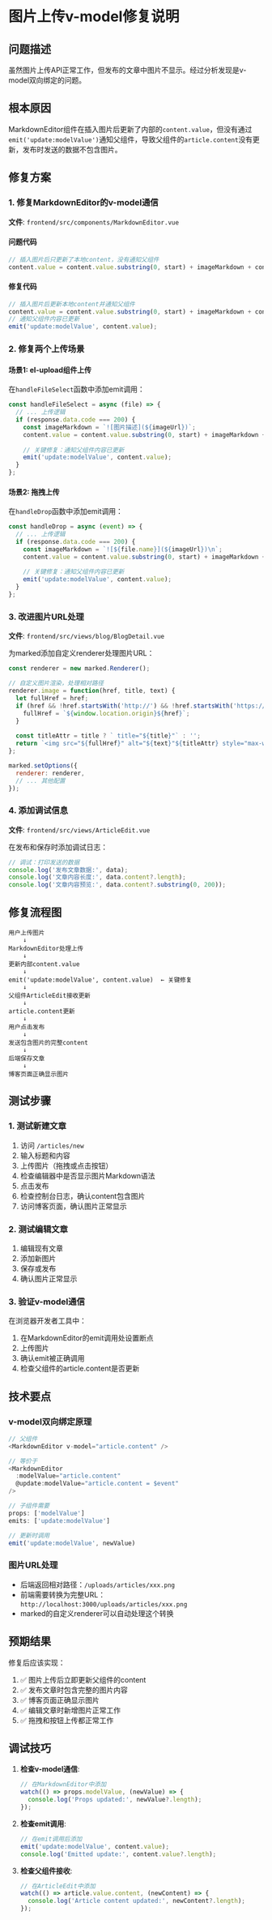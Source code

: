 # 图片上传v-model修复说明

## 问题描述

虽然图片上传API正常工作，但发布的文章中图片不显示。经过分析发现是v-model双向绑定的问题。

## 根本原因

MarkdownEditor组件在插入图片后更新了内部的`content.value`，但没有通过`emit('update:modelValue')`通知父组件，导致父组件的`article.content`没有更新，发布时发送的数据不包含图片。

## 修复方案

### 1. 修复MarkdownEditor的v-model通信

**文件**: `frontend/src/components/MarkdownEditor.vue`

#### 问题代码
```javascript
// 插入图片后只更新了本地content，没有通知父组件
content.value = content.value.substring(0, start) + imageMarkdown + content.value.substring(end);
```

#### 修复代码
```javascript
// 插入图片后更新本地content并通知父组件
content.value = content.value.substring(0, start) + imageMarkdown + content.value.substring(end);
// 通知父组件内容已更新
emit('update:modelValue', content.value);
```

### 2. 修复两个上传场景

#### 场景1: el-upload组件上传
在`handleFileSelect`函数中添加emit调用：
```javascript
const handleFileSelect = async (file) => {
  // ... 上传逻辑
  if (response.data.code === 200) {
    const imageMarkdown = `![图片描述](${imageUrl})`;
    content.value = content.value.substring(0, start) + imageMarkdown + content.value.substring(end);
    
    // 关键修复：通知父组件内容已更新
    emit('update:modelValue', content.value);
  }
};
```

#### 场景2: 拖拽上传
在`handleDrop`函数中添加emit调用：
```javascript
const handleDrop = async (event) => {
  // ... 上传逻辑
  if (response.data.code === 200) {
    const imageMarkdown = `![${file.name}](${imageUrl})\n`;
    content.value = content.value.substring(0, start) + imageMarkdown + content.value.substring(end);
    
    // 关键修复：通知父组件内容已更新
    emit('update:modelValue', content.value);
  }
};
```

### 3. 改进图片URL处理

**文件**: `frontend/src/views/blog/BlogDetail.vue`

为marked添加自定义renderer处理图片URL：
```javascript
const renderer = new marked.Renderer();

// 自定义图片渲染，处理相对路径
renderer.image = function(href, title, text) {
  let fullHref = href;
  if (href && !href.startsWith('http://') && !href.startsWith('https://')) {
    fullHref = `${window.location.origin}${href}`;
  }
  
  const titleAttr = title ? ` title="${title}"` : '';
  return `<img src="${fullHref}" alt="${text}"${titleAttr} style="max-width: 100%; height: auto;" />`;
};

marked.setOptions({
  renderer: renderer,
  // ... 其他配置
});
```

### 4. 添加调试信息

**文件**: `frontend/src/views/ArticleEdit.vue`

在发布和保存时添加调试日志：
```javascript
// 调试：打印发送的数据
console.log('发布文章数据:', data);
console.log('文章内容长度:', data.content?.length);
console.log('文章内容预览:', data.content?.substring(0, 200));
```

## 修复流程图

```
用户上传图片
    ↓
MarkdownEditor处理上传
    ↓
更新内部content.value
    ↓
emit('update:modelValue', content.value)  ← 关键修复
    ↓
父组件ArticleEdit接收更新
    ↓
article.content更新
    ↓
用户点击发布
    ↓
发送包含图片的完整content
    ↓
后端保存文章
    ↓
博客页面正确显示图片
```

## 测试步骤

### 1. 测试新建文章
1. 访问 `/articles/new`
2. 输入标题和内容
3. 上传图片（拖拽或点击按钮）
4. 检查编辑器中是否显示图片Markdown语法
5. 点击发布
6. 检查控制台日志，确认content包含图片
7. 访问博客页面，确认图片正常显示

### 2. 测试编辑文章
1. 编辑现有文章
2. 添加新图片
3. 保存或发布
4. 确认图片正常显示

### 3. 验证v-model通信
在浏览器开发者工具中：
1. 在MarkdownEditor的emit调用处设置断点
2. 上传图片
3. 确认emit被正确调用
4. 检查父组件的article.content是否更新

## 技术要点

### v-model双向绑定原理
```javascript
// 父组件
<MarkdownEditor v-model="article.content" />

// 等价于
<MarkdownEditor 
  :modelValue="article.content" 
  @update:modelValue="article.content = $event" 
/>

// 子组件需要
props: ['modelValue']
emits: ['update:modelValue']

// 更新时调用
emit('update:modelValue', newValue)
```

### 图片URL处理
- 后端返回相对路径：`/uploads/articles/xxx.png`
- 前端需要转换为完整URL：`http://localhost:3000/uploads/articles/xxx.png`
- marked的自定义renderer可以自动处理这个转换

## 预期结果

修复后应该实现：
1. ✅ 图片上传后立即更新父组件的content
2. ✅ 发布文章时包含完整的图片内容
3. ✅ 博客页面正确显示图片
4. ✅ 编辑文章时新增图片正常工作
5. ✅ 拖拽和按钮上传都正常工作

## 调试技巧

1. **检查v-model通信**:
   ```javascript
   // 在MarkdownEditor中添加
   watch(() => props.modelValue, (newValue) => {
     console.log('Props updated:', newValue?.length);
   });
   ```

2. **检查emit调用**:
   ```javascript
   // 在emit调用后添加
   emit('update:modelValue', content.value);
   console.log('Emitted update:', content.value?.length);
   ```

3. **检查父组件接收**:
   ```javascript
   // 在ArticleEdit中添加
   watch(() => article.value.content, (newContent) => {
     console.log('Article content updated:', newContent?.length);
   });
   ```
